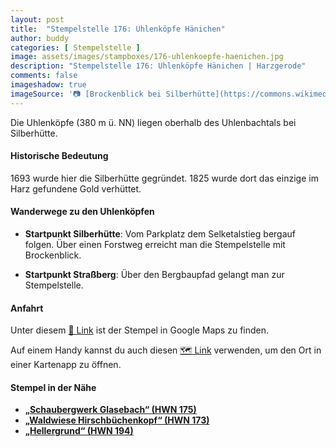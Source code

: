 ```yaml
---
layout: post
title:  "Stempelstelle 176: Uhlenköpfe Hänichen"
author: buddy
categories: [ Stempelstelle ]
image: assets/images/stampboxes/176-uhlenkoepfe-haenichen.jpg
description: "Stempelstelle 176: Uhlenköpfe Hänichen | Harzgerode"
comments: false
imageshadow: true
imageSource: '📷 [Brockenblick bei Silberhütte](https://commons.wikimedia.org/wiki/File:Brockenblick_bei_Silberh%C3%BCtte.jpg) von <a href="//commons.wikimedia.org/wiki/User:Olaf2" title="User:Olaf2">Olaf Meister</a> unter Lizenz [CC BY-SA 4.0](https://creativecommons.org/licenses/by-sa/4.0)'
---
```


Die Uhlenköpfe (380 m ü. NN) liegen oberhalb des Uhlenbachtals bei Silberhütte. 

#### Historische Bedeutung

1693 wurde hier die Silberhütte gegründet. 1825 wurde dort das einzige im Harz gefundene Gold verhüttet. 

#### Wanderwege zu den Uhlenköpfen

- **Startpunkt Silberhütte**: Vom Parkplatz dem Selketalstieg bergauf folgen. Über einen Forstweg erreicht man die Stempelstelle mit Brockenblick. 

- **Startpunkt Straßberg**: Über den Bergbaupfad gelangt man zur Stempelstelle. 

#### Anfahrt

Unter diesem [📍 Link](https://www.google.com/maps/dir/?api=1&origin=&destination=51.63218%2C%2011.08296) ist der Stempel in Google Maps zu finden.

<div class="android-only">
  Auf einem Handy kannst du auch diesen 
  <a href="geo:51.63218,11.08296">🗺️ Link</a> 
  verwenden, um den Ort in einer Kartenapp zu öffnen.
  <p></p>
</div>

#### Stempel in der Nähe

- [**„Schaubergwerk Glasebach“ (HWN 175)**](/stempelstelle-175-schaubergwerk-glasebach)
- [**„Waldwiese Hirschbüchenkopf“ (HWN 173)**](/stempelstelle-173-waldwiese-hirschbuechenkopf)
- [**„Hellergrund“ (HWN 194)**](/stempelstelle-194-hellergrund)
